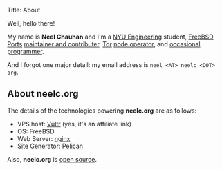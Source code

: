 Title: About

Well, hello there!

My name is **Neel Chauhan** and I'm a
[NYU Engineering](http://engineering.nyu.edu/) student,
[FreeBSD](http://www.freebsd.org/) [Ports](https://www.freebsd.org/ports/)
[maintainer and contributer](https://www.freshports.org/search.php?stype=maintainer&method=exact&query=neel@neelc.org),
[Tor](https://www.torproject.org/)
[node operator](https://atlas.torproject.org/#search/contact:neelc), and
[occasional programmer](https://github.com/neelchauhan/).

And I forgot one major detail: my email address is `neel <AT> neelc <DOT> org`.

## About neelc.org

The details of the technologies powering **neelc.org** are as follows:

 * VPS host: [Vultr](http://www.vultr.com/?ref=6807911)
   (yes, it's an affiliate link)
 * OS: FreeBSD
 * Web Server: [nginx](http://www.nginx.org/)
 * Site Generator: [Pelican](http://blog.getpelican.com/)

Also, **neelc.org** is
[open source](https://github.com/neelchauhan/www.neelc.org).
